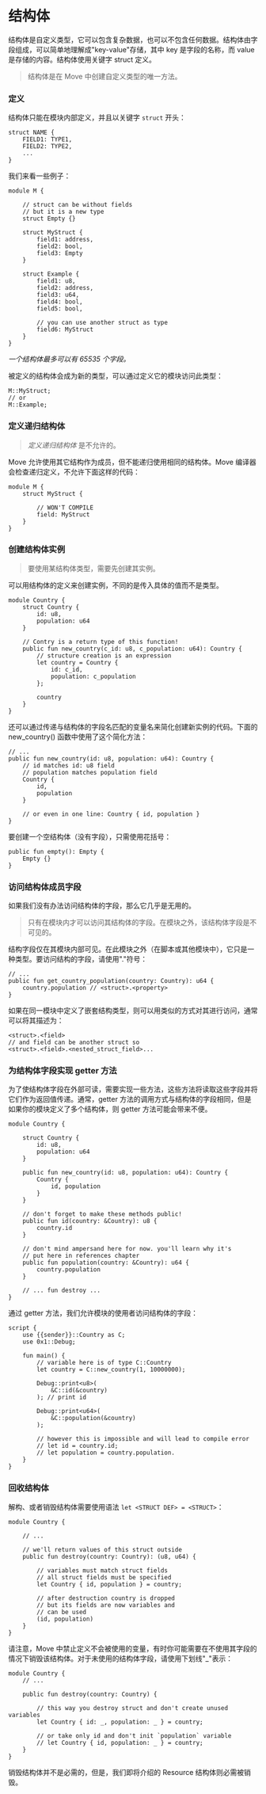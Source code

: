 # 结构体

结构体是自定义类型，它可以包含复杂数据，也可以不包含任何数据。结构体由字段组成，可以简单地理解成"key-value"存储，其中 key 是字段的名称，而 value 是存储的内容。结构体使用关键字 struct 定义。

> 结构体是在 Move 中创建自定义类型的唯一方法。

### 定义

结构体只能在模块内部定义，并且以关键字 `struct` 开头：
```Move
struct NAME {
    FIELD1: TYPE1,
    FIELD2: TYPE2,
    ...
}
```
我们来看一些例子：

```Move
module M {

    // struct can be without fields
    // but it is a new type
    struct Empty {}

    struct MyStruct {
        field1: address,
        field2: bool,
        field3: Empty
    }

    struct Example {
        field1: u8,
        field2: address,
        field3: u64,
        field4: bool,
        field5: bool,

        // you can use another struct as type
        field6: MyStruct
    }
}
```
*一个结构体最多可以有 65535 个字段。*

被定义的结构体会成为新的类型，可以通过定义它的模块访问此类型：

```
M::MyStruct;
// or
M::Example;
```

### 定义递归结构体

> *定义递归结构体* 是不允许的。

Move 允许使用其它结构作为成员，但不能递归使用相同的结构体。Move 编译器会检查递归定义，不允许下面这样的代码：

```Move
module M {
    struct MyStruct {

        // WON'T COMPILE
        field: MyStruct
    }
}
```

### 创建结构体实例

> 要使用某结构体类型，需要先创建其实例。

可以用结构体的定义来创建实例，不同的是传入具体的值而不是类型。

```Move
module Country {
    struct Country {
        id: u8,
        population: u64
    }

    // Contry is a return type of this function!
    public fun new_country(c_id: u8, c_population: u64): Country {
        // structure creation is an expression
        let country = Country {
            id: c_id,
            population: c_population
        };

        country
    }
}
```

还可以通过传递与结构体的字段名匹配的变量名来简化创建新实例的代码。下面的 new_country() 函数中使用了这个简化方法：

```Move
// ...
public fun new_country(id: u8, population: u64): Country {
    // id matches id: u8 field
    // population matches population field
    Country {
        id,
        population
    }

    // or even in one line: Country { id, population }
}
```

要创建一个空结构体（没有字段），只需使用花括号：

```Move
public fun empty(): Empty {
    Empty {}
}
```

### 访问结构体成员字段

如果我们没有办法访问结构体的字段，那么它几乎是无用的。

> 只有在模块内才可以访问其结构体的字段。在模块之外，该结构体字段是不可见的。

结构字段仅在其模块内部可见。在此模块之外（在脚本或其他模块中），它只是一种类型。要访问结构的字段，请使用"."符号：

```Move
// ...
public fun get_country_population(country: Country): u64 {
    country.population // <struct>.<property>
}
```
如果在同一模块中定义了嵌套结构类型，则可以用类似的方式对其进行访问，通常可以将其描述为：

```Move
<struct>.<field>
// and field can be another struct so
<struct>.<field>.<nested_struct_field>...
```

### 为结构体字段实现 getter 方法

为了使结构体字段在外部可读，需要实现一些方法，这些方法将读取这些字段并将它们作为返回值传递。通常，getter 方法的调用方式与结构体的字段相同，但是如果你的模块定义了多个结构体，则 getter 方法可能会带来不便。

```Move
module Country {

    struct Country {
        id: u8,
        population: u64
    }

    public fun new_country(id: u8, population: u64): Country {
        Country {
            id, population
        }
    }

    // don't forget to make these methods public!
    public fun id(country: &Country): u8 {
        country.id
    }

    // don't mind ampersand here for now. you'll learn why it's 
    // put here in references chapter 
    public fun population(country: &Country): u64 {
        country.population
    }

    // ... fun destroy ... 
}
```

通过 getter 方法，我们允许模块的使用者访问结构体的字段：

```Move
script {
    use {{sender}}::Country as C;
    use 0x1::Debug;

    fun main() {
        // variable here is of type C::Country
        let country = C::new_country(1, 10000000);

        Debug::print<u8>(
            &C::id(&country)
        ); // print id

        Debug::print<u64>(
            &C::population(&country)
        );

        // however this is impossible and will lead to compile error
        // let id = country.id;
        // let population = country.population.
    }
}
```

### 回收结构体

解构、或者销毁结构体需要使用语法 `let <STRUCT DEF> = <STRUCT>`：

```Move
module Country {

    // ...

    // we'll return values of this struct outside
    public fun destroy(country: Country): (u8, u64) {

        // variables must match struct fields
        // all struct fields must be specified
        let Country { id, population } = country;

        // after destruction country is dropped
        // but its fields are now variables and
        // can be used
        (id, population)
    }
}
```

请注意，Move 中禁止定义不会被使用的变量，有时你可能需要在不使用其字段的情况下销毁该结构体。对于未使用的结构体字段，请使用下划线"_"表示：

```Move
module Country {
    // ...

    public fun destroy(country: Country) {

        // this way you destroy struct and don't create unused variables
        let Country { id: _, population: _ } = country;

        // or take only id and don't init `population` variable
        // let Country { id, population: _ } = country;
    }
}
```

销毁结构体并不是必需的，但是，我们即将介绍的 Resource 结构体则必需被销毁。
